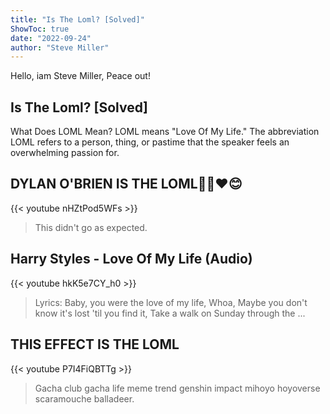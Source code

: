 ```yaml
---
title: "Is The Loml? [Solved]"
ShowToc: true 
date: "2022-09-24"
author: "Steve Miller" 
---
```


Hello, iam Steve Miller, Peace out!
## Is The Loml? [Solved]
 What Does LOML Mean? LOML means "Love Of My Life." The abbreviation LOML refers to a person, thing, or pastime that the speaker feels an overwhelming passion for.

## DYLAN O'BRIEN IS THE LOML🎉😍❤️😊
{{< youtube nHZtPod5WFs >}}
>This didn't go as expected. 

## Harry Styles - Love Of My Life (Audio)
{{< youtube hkK5e7CY_h0 >}}
>Lyrics: Baby, you were the love of my life, Whoa, Maybe you don't know it's lost 'til you find it, Take a walk on Sunday through the ...

## THIS EFFECT IS THE LOML
{{< youtube P7I4FiQBTTg >}}
>Gacha club gacha life meme trend genshin impact mihoyo hoyoverse scaramouche balladeer.

